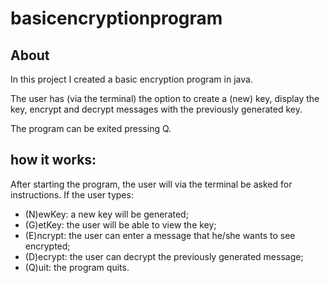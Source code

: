 # basicencryptionprogram

## About

In this project I created a basic encryption program in java. 

The user has (via the terminal) the option to create a (new) key, display the key, encrypt and decrypt messages with the previously generated key. 

The program can be exited pressing Q. 

## how it works:

After starting the program, the user will via the terminal be asked for instructions. If the user types:

- (N)ewKey: a new key will be generated;
- (G)etKey: the user will be able to view the key;
- (E)ncrypt: the user can enter a message that he/she wants to see encrypted;
- (D)ecrypt: the user can decrypt the previously generated message;
- (Q)uit: the program quits.
